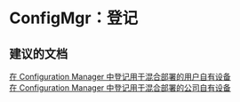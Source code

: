 <properties
    pageTitle="ConfigMgr: Enrollment"
    description="ConfigMgr：登记"
    service="microsoft.intune"
    resource="intune"
    authors="mackie1604"
    displayOrder=""
    selfHelpType="generic"
    supportTopicIds="32583624"
    resourceTags=""
    productPesIds="15584"
    cloudEnvironments="public"
/>


# ConfigMgr：登记
<a id="configmgr-enrollment" class="xliff"></a>

## **建议的文档**
<a id="recommended-documents" class="xliff"></a>

[在 Configuration Manager 中登记用于混合部署的用户自有设备](https://docs.microsoft.com/sccm/mdm/deploy-use/enroll-user-owned-devices)<br>
[在 Configuration Manager 中登记用于混合部署的公司自有设备](https://docs.microsoft.com/sccm/mdm/deploy-use/enroll-company-owned-devices)<br>


